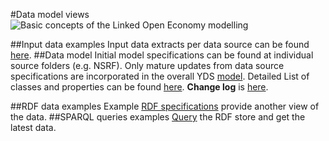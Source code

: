 #Data model views
![Basic concepts of the Linked Open Economy modelling](https://www.dropbox.com/s/h6kx1qt6expqlt9/YDS%20UML%20short.png?dl=1)

##Input data examples
Input data extracts per data source can be found [here](https://github.com/YourDataStories/ontology/blob/master/Overall%20model/Input%20Data%20Examples.md).
##Data model
Initial model specifications can be found at individual source folders (e.g. NSRF). Only mature updates from data source specifications are incorporated in the overall YDS [model](https://github.com/YourDataStories/ontology/blob/master/Overall%20model/YDS%20model.owl). 
Detailed List of classes and properties can be found [here](https://docs.google.com/spreadsheets/d/1xMiTAk7mXhGPnSU4-qspiYaN15ur4v3J0lU8qYODtzk/edit#gid=481927591).
**Change log** is [here](https://github.com/YourDataStories/ontology/blob/master/Overall%20model/CHANGELOG.md).

##RDF data examples
Example [RDF specifications](https://github.com/YourDataStories/ontology/blob/master/Overall%20model/RDF%20Data%20Examples.md) provide another view of the data.
##SPARQL queries examples
[Query](https://github.com/YourDataStories/ontology/blob/master/Overall%20model/SPARQL%20queries.md) the RDF store and get the latest data.
